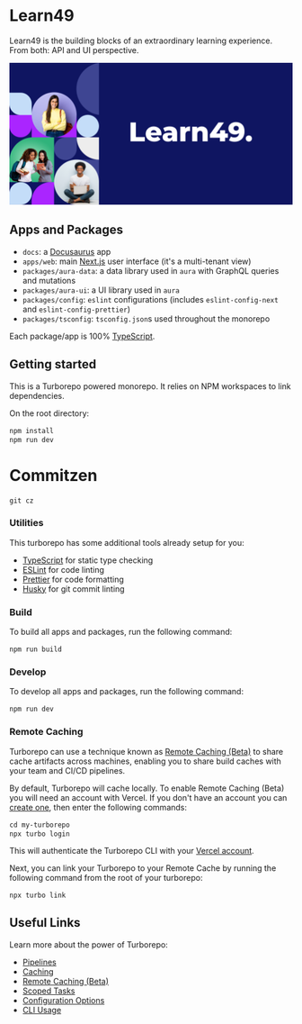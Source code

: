 # Learn49

Learn49 is the building blocks of an extraordinary learning experience. From both: API and UI perspective.

<p align="center">
  <img src="learn49.png" />
</p>

## Apps and Packages

- `docs`: a [Docusaurus](https://docusaurus.io/) app
- `apps/web`: main [Next.js](https://nextjs.org) user interface (it's a multi-tenant view)
- `packages/aura-data`: a data library used in `aura` with GraphQL queries and mutations
- `packages/aura-ui`: a UI library used in `aura`
- `packages/config`: `eslint` configurations (includes `eslint-config-next` and `eslint-config-prettier`)
- `packages/tsconfig`: `tsconfig.json`s used throughout the monorepo

Each package/app is 100% [TypeScript](https://www.typescriptlang.org/).

## Getting started

This is a Turborepo powered monorepo. It relies on NPM workspaces to link dependencies.

On the root directory:

```
npm install
npm run dev
```

# Commitzen

```shell
git cz
```

### Utilities

This turborepo has some additional tools already setup for you:

- [TypeScript](https://www.typescriptlang.org/) for static type checking
- [ESLint](https://eslint.org/) for code linting
- [Prettier](https://prettier.io) for code formatting
- [Husky](https://typicode.github.io/husky/#/) for git commit linting

### Build

To build all apps and packages, run the following command:

```
npm run build
```

### Develop

To develop all apps and packages, run the following command:

```
npm run dev
```

### Remote Caching

Turborepo can use a technique known as [Remote Caching (Beta)](https://turborepo.org/docs/core-concepts/remote-caching) to share cache artifacts across machines, enabling you to share build caches with your team and CI/CD pipelines.

By default, Turborepo will cache locally. To enable Remote Caching (Beta) you will need an account with Vercel. If you don't have an account you can [create one](https://vercel.com/signup), then enter the following commands:

```
cd my-turborepo
npx turbo login
```

This will authenticate the Turborepo CLI with your [Vercel account](https://vercel.com/docs/concepts/personal-accounts/overview).

Next, you can link your Turborepo to your Remote Cache by running the following command from the root of your turborepo:

```
npx turbo link
```

## Useful Links

Learn more about the power of Turborepo:

- [Pipelines](https://turborepo.org/docs/core-concepts/pipelines)
- [Caching](https://turborepo.org/docs/core-concepts/caching)
- [Remote Caching (Beta)](https://turborepo.org/docs/core-concepts/remote-caching)
- [Scoped Tasks](https://turborepo.org/docs/core-concepts/scopes)
- [Configuration Options](https://turborepo.org/docs/reference/configuration)
- [CLI Usage](https://turborepo.org/docs/reference/command-line-reference)
